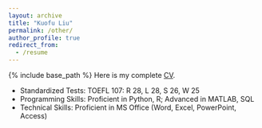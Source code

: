 ```yaml
---
layout: archive
title: "Kuofu Liu"
permalink: /other/
author_profile: true
redirect_from:
  - /resume
---
```


{% include base_path %}
Here is my complete <a href="https://kuofuliu.github.io/images/0918Kuofu%20Liu_CV.pdf">CV</a>.
* Standardized Tests: TOEFL 107: R 28, L 28, S 26, W 25
* Programming Skills: Proficient in Python, R; Advanced in MATLAB, SQL
* Technical Skills: Proficient in MS Office (Word, Excel, PowerPoint, Access)

